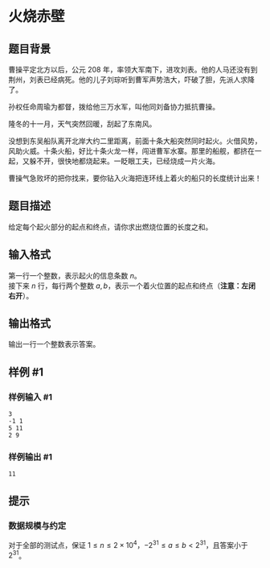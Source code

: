 # 火烧赤壁

## 题目背景

曹操平定北方以后，公元 208 年，率领大军南下，进攻刘表。他的人马还没有到荆州，刘表已经病死。他的儿子刘琮听到曹军声势浩大，吓破了胆，先派人求降了。

孙权任命周瑜为都督，拨给他三万水军，叫他同刘备协力抵抗曹操。

隆冬的十一月，天气突然回暖，刮起了东南风。

没想到东吴船队离开北岸大约二里距离，前面十条大船突然同时起火。火借风势，风助火威。十条火船，好比十条火龙一样，闯进曹军水寨。那里的船舰，都挤在一起，又躲不开，很快地都烧起来。一眨眼工夫，已经烧成一片火海。

曹操气急败坏的把你找来，要你钻入火海把连环线上着火的船只的长度统计出来！

## 题目描述

给定每个起火部分的起点和终点，请你求出燃烧位置的长度之和。

## 输入格式

第一行一个整数，表示起火的信息条数 $n$。  
接下来 $n$ 行，每行两个整数 $a, b$，表示一个着火位置的起点和终点（**注意：左闭右开**）。

## 输出格式

输出一行一个整数表示答案。

## 样例 #1

### 样例输入 #1

```
3
-1 1
5 11
2 9
```

### 样例输出 #1

```
11
```

## 提示

### 数据规模与约定

对于全部的测试点，保证 $1 \leq n \leq 2 \times 10^4$，$-2^{31} \leq a \leq  b \lt 2^{31}$，且答案小于 $2^{31}$。